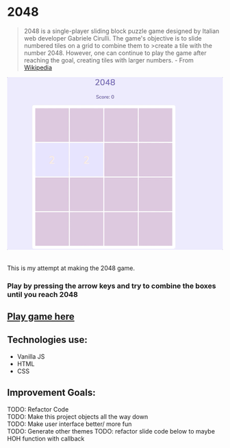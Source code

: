 
<h1> 2048</h1>



>2048 is a single-player sliding block puzzle game designed by Italian web developer Gabriele Cirulli. The game's objective is to slide numbered tiles on a grid to combine them to >create a tile with the number 2048. However, one can continue to play the game after reaching the goal, creating tiles with larger numbers.
    - From [Wikipedia][wiki-link]

   [wiki-link]: https://en.wikipedia.org/wiki/2048_(video_game) 


![demo](demo.gif)

<br>
This is my attempt at making the 2048 game. <br>

### Play by pressing the arrow keys and try to combine the boxes until you reach 2048

## [Play game here](https://chi37.github.io/2048)

## Technologies use:
* Vanilla JS
* HTML
* CSS 

## Improvement Goals:
TODO: Refactor Code <br>
TODO: Make this project objects all the way down <br>
TODO: Make user interface better/ more fun <br>
TODO: Generate other themes
TODO: refactor slide code below to maybe HOH function with callback 

